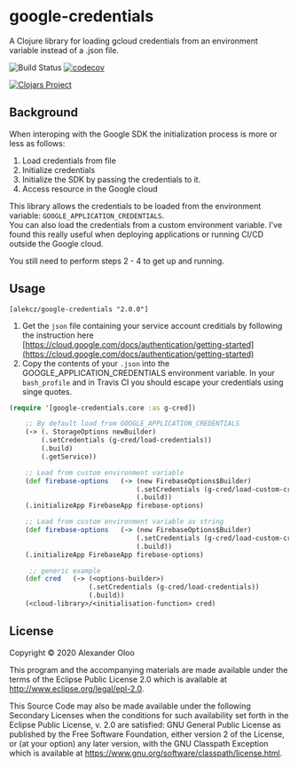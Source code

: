# google-credentials

A Clojure library for loading gcloud credentials from an environment variable instead of a .json file.

![Build Status](https://github.com/alekcz/google-credentials/workflows/Clojure%20CI/badge.svg) [![codecov](https://codecov.io/gh/alekcz/google-credentials/branch/master/graph/badge.svg)](https://codecov.io/gh/alekcz/google-credentials)  

[![Clojars Project](https://img.shields.io/clojars/v/alekcz/google-credentials.svg)](https://clojars.org/alekcz/google-credentials)

## Background

When interoping with the Google SDK the initialization process is more or less as follows:
1. Load credentials from file
2. Initialize credentials
3. Initialize the SDK by passing the credentials to it.
4. Access resource in the Google cloud

This library allows the credentials to be loaded from the environment variable: `GOOGLE_APPLICATION_CREDENTIALS`.  
You can also load the credentials from a custom environment variable.
I've found this really useful when deploying applications or running CI/CD outside the Google cloud. 

You still need to perform steps 2 - 4 to get up and running. 

## Usage

`[alekcz/google-credentials "2.0.0"]`

1. Get the `json` file containing your service account creditials by following the instruction here [https://cloud.google.com/docs/authentication/getting-started](https://cloud.google.com/docs/authentication/getting-started)  
2. Copy the contents of your `.json` into the GOOGLE_APPLICATION_CREDENTIALS environment variable. In your `bash_profile` and in Travis CI you should escape your credentials using singe quotes.

```clojure
(require '[google-credentials.core :as g-cred])

    ;; By default load from GOOGLE_APPLICATION_CREDENTIALS
    (-> (. StorageOptions newBuilder)
        (.setCredentials (g-cred/load-credentials)) 
        (.build) 
        (.getService))

    ;; Load from custom environment variable
    (def firebase-options   (-> (new FirebaseOptions$Builder) 
                                (.setCredentials (g-cred/load-custom-credentials :firebase-config)) 
                                (.build))   
    (.initializeApp FirebaseApp firebase-options)   

    ;; Load from custom environment variable as string
    (def firebase-options   (-> (new FirebaseOptions$Builder) 
                                (.setCredentials (g-cred/load-custom-credentials "FIREBASE_CONFIG")) 
                                (.build))   
    (.initializeApp FirebaseApp firebase-options)   

     ;; generic example
    (def cred   (-> (<options-builder>)
                    (.setCredentials (g-cred/load-credentials)) 
                    (.build))  
    (<cloud-library>/<initialisation-function> cred)

```

## License

Copyright © 2020 Alexander Oloo

This program and the accompanying materials are made available under the
terms of the Eclipse Public License 2.0 which is available at
http://www.eclipse.org/legal/epl-2.0.

This Source Code may also be made available under the following Secondary
Licenses when the conditions for such availability set forth in the Eclipse
Public License, v. 2.0 are satisfied: GNU General Public License as published by
the Free Software Foundation, either version 2 of the License, or (at your
option) any later version, with the GNU Classpath Exception which is available
at https://www.gnu.org/software/classpath/license.html.
